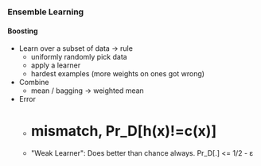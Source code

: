 ### Ensemble Learning
#### Boosting
- Learn over a subset of data -> rule
  - uniformly randomly pick data
  - apply a learner
  - hardest examples (more weights on ones got wrong)
- Combine
  - mean / bagging -> weighted mean
- Error
  - # mismatch, Pr_D[h(x)!=c(x)]
  - "Weak Learner": Does better than chance always. Pr_D[.] <= 1/2 - ε

